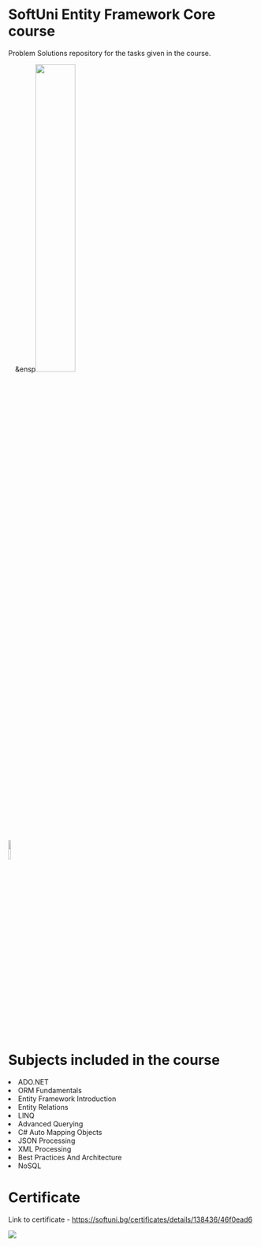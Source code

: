 # SoftUni Entity Framework Core course
Problem Solutions repository for the tasks given in the course.
<p></p>
<p>&ensp;&ensp;&ensp<img style="width: 40%" src="https://www.entityframeworktutorial.net/Images/efcore/ef-core-dev-approaces.png">&ensp;&ensp;&ensp;&ensp;
</p>
<p></p>
<p></p>
<p></p>
<img src="https://static.gunnarpeipman.com/wp-content/uploads/2019/12/ef-core-featured.png.webp" width="10%">

# Subjects included in the course
<li>ADO.NET</li>
<li>ORM Fundamentals</li>
<li>Entity Framework Introduction</li>
<li>Entity Relations</li>
<li>LINQ</li>
<li>Advanced Querying</li>
<li>C# Auto Mapping Objects</li>
<li>JSON Processing</li>
<li>XML Processing</li>
<li>Best Practices And Architecture</li>
<li>NoSQL</li>
<p></p>
<p></p>
<p></p>

# Certificate
Link to certificate - https://softuni.bg/certificates/details/138436/46f0ead6
<p></p>
<img src="https://i.postimg.cc/zvk2JtfZ/Entity-Framework-Core.png">
